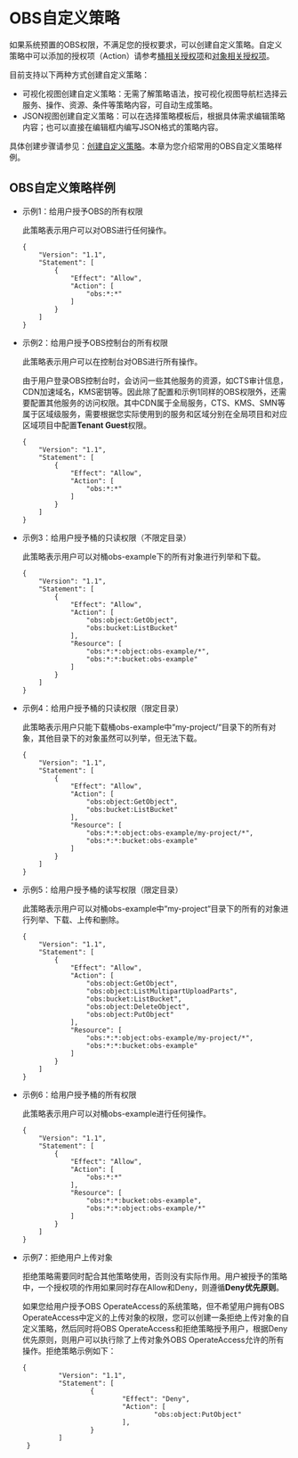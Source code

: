 # OBS自定义策略<a name="obs_03_0121"></a>

如果系统预置的OBS权限，不满足您的授权要求，可以创建自定义策略。自定义策略中可以添加的授权项（Action）请参考[桶相关授权项](https://support.huaweicloud.com/api-obs/obs_04_0111.html)和[对象相关授权项](https://support.huaweicloud.com/api-obs/obs_04_0112.html)。

目前支持以下两种方式创建自定义策略：

-   可视化视图创建自定义策略：无需了解策略语法，按可视化视图导航栏选择云服务、操作、资源、条件等策略内容，可自动生成策略。
-   JSON视图创建自定义策略：可以在选择策略模板后，根据具体需求编辑策略内容；也可以直接在编辑框内编写JSON格式的策略内容。

具体创建步骤请参见：[创建自定义策略](https://support.huaweicloud.com/usermanual-iam/iam_01_0605.html)。本章为您介绍常用的OBS自定义策略样例。

## OBS自定义策略样例<a name="section10809111016198"></a>

-   示例1：给用户授予OBS的所有权限

    此策略表示用户可以对OBS进行任何操作。

    ```
    {
        "Version": "1.1",
        "Statement": [
            {
                "Effect": "Allow",
                "Action": [
                    "obs:*:*"
                ]
            }
        ]
    }
    ```

-   示例2：给用户授予OBS控制台的所有权限

    此策略表示用户可以在控制台对OBS进行所有操作。

    由于用户登录OBS控制台时，会访问一些其他服务的资源，如CTS审计信息，CDN加速域名，KMS密钥等。因此除了配置和示例1同样的OBS权限外，还需要配置其他服务的访问权限。其中CDN属于全局服务，CTS、KMS、SMN等属于区域级服务，需要根据您实际使用到的服务和区域分别在全局项目和对应区域项目中配置**Tenant Guest**权限。

    ```
    {
        "Version": "1.1",
        "Statement": [
            {
                "Effect": "Allow",
                "Action": [
                    "obs:*:*"
                ]
            }
        ]
    }
    ```

-   示例3：给用户授予桶的只读权限（不限定目录）

    此策略表示用户可以对桶obs-example下的所有对象进行列举和下载。

    ```
    {
        "Version": "1.1",
        "Statement": [
            {
                "Effect": "Allow",
                "Action": [
                    "obs:object:GetObject",
                    "obs:bucket:ListBucket"
                ],
                "Resource": [
                    "obs:*:*:object:obs-example/*",
                    "obs:*:*:bucket:obs-example"
                ]
            }
        ]
    }
    ```

-   示例4：给用户授予桶的只读权限（限定目录）

    此策略表示用户只能下载桶obs-example中“my-project/“目录下的所有对象，其他目录下的对象虽然可以列举，但无法下载。

    ```
    {
        "Version": "1.1",
        "Statement": [
            {
                "Effect": "Allow",
                "Action": [
                    "obs:object:GetObject",
                    "obs:bucket:ListBucket"
                ],
                "Resource": [
                    "obs:*:*:object:obs-example/my-project/*",
                    "obs:*:*:bucket:obs-example"
                ]
            }
        ]
    }
    ```

-   示例5：给用户授予桶的读写权限（限定目录）

    此策略表示用户可以对桶obs-example中“my-project“目录下的所有的对象进行列举、下载、上传和删除。

    ```
    {
        "Version": "1.1",
        "Statement": [
            {
                "Effect": "Allow",
                "Action": [
                    "obs:object:GetObject",
                    "obs:object:ListMultipartUploadParts",
                    "obs:bucket:ListBucket",
                    "obs:object:DeleteObject",
                    "obs:object:PutObject"
                ],
                "Resource": [
                    "obs:*:*:object:obs-example/my-project/*",
                    "obs:*:*:bucket:obs-example"
                ]
            }
        ]
    }
    ```

-   示例6：给用户授予桶的所有权限

    此策略表示用户可以对桶obs-example进行任何操作。

    ```
    {
        "Version": "1.1",
        "Statement": [
            {
                "Effect": "Allow",
                "Action": [
                    "obs:*:*"
                ],
                "Resource": [
                    "obs:*:*:bucket:obs-example",
                    "obs:*:*:object:obs-example/*"
                ]
            }
        ]
    }
    ```

-   示例7：拒绝用户上传对象

    拒绝策略需要同时配合其他策略使用，否则没有实际作用。用户被授予的策略中，一个授权项的作用如果同时存在Allow和Deny，则遵循**Deny优先原则**。

    如果您给用户授予OBS OperateAccess的系统策略，但不希望用户拥有OBS OperateAccess中定义的上传对象的权限，您可以创建一条拒绝上传对象的自定义策略，然后同时将OBS OperateAccess和拒绝策略授予用户，根据Deny优先原则，则用户可以执行除了上传对象外OBS OperateAccess允许的所有操作。拒绝策略示例如下：

    ```
    { 
             "Version": "1.1", 
             "Statement": [ 
                     {
                             "Effect": "Deny", 
                             "Action": [ 
                                     "obs:object:PutObject" 
                             ],
                     } 
             ] 
     }
    ```


